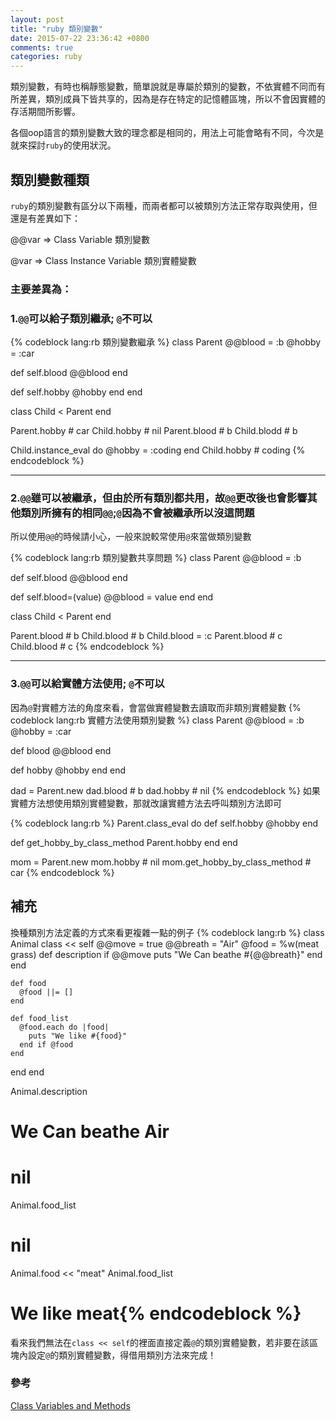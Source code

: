 ```yaml
---
layout: post
title: "ruby 類別變數"
date: 2015-07-22 23:36:42 +0800
comments: true
categories: ruby
---
```

類別變數，有時也稱靜態變數，簡單說就是專屬於類別的變數，不依實體不同而有所差異，類別成員下皆共享的，因為是存在特定的記憶體區塊，所以不會因實體的存活期間所影響。  
  
各個oop語言的類別變數大致的理念都是相同的，用法上可能會略有不同，今次是就來探討`ruby`的使用狀況。

<!--more-->

## 類別變數種類
`ruby`的類別變數有區分以下兩種，而兩者都可以被類別方法正常存取與使用，但還是有差異如下：
>
@@var => Class Variable  類別變數
>
@var => Class Instance Variable  類別實體變數

### 主要差異為：

### 1.`@@`可以給子類別繼承; `@`不可以
{% codeblock lang:rb 類別變數繼承 %}
class Parent
  @@blood = :b
  @hobby = :car

  def self.blood
    @@blood
  end

  def self.hobby
    @hobby
  end
end

class Child < Parent
end

Parent.hobby # car
Child.hobby # nil
Parent.blood # b
Child.blodd # b

Child.instance_eval do
  @hobby = :coding
end
Child.hobby # coding
{% endcodeblock %}

---
### 2.`@@`雖可以被繼承，但由於所有類別都共用，故`@@`更改後也會影響其他類別所擁有的相同`@@`;`@`因為不會被繼承所以沒這問題
所以使用`@@`的時候請小心，一般來說較常使用`@`來當做類別變數

{% codeblock lang:rb 類別變數共享問題 %}
class Parent
  @@blood = :b

  def self.blood
    @@blood
  end

  def self.blood=(value)
    @@blood = value
  end
end

class Child < Parent
end

Parent.blood # b
Child.blood # b
Child.blood = :c
Parent.blood # c
Child.blood # c
{% endcodeblock %}

---
### 3.`@@`可以給實體方法使用; `@`不可以
因為`@`對實體方法的角度來看，會當做實體變數去讀取而非類別實體變數
{% codeblock lang:rb 實體方法使用類別變數 %}
class Parent
  @@blood = :b
  @hobby = :car

  def blood
    @@blood
  end

  def hobby
    @hobby
  end
end

dad = Parent.new
dad.blood # b
dad.hobby # nil
{% endcodeblock %}
如果實體方法想使用類別實體變數，那就改讓實體方法去呼叫類別方法即可

{% codeblock lang:rb %}
Parent.class_eval do
  def self.hobby
    @hobby
  end

  def get_hobby_by_class_method
    Parent.hobby
  end
end

mom = Parent.new
mom.hobby # nil
mom.get_hobby_by_class_method # car
{% endcodeblock %}

## 補充
換種類別方法定義的方式來看更複雜一點的例子
{% codeblock lang:rb %}
class Animal
  class << self
    @@move = true
    @@breath = "Air"
    @food = %w(meat grass)
    def description
      if @@move
        puts "We Can beathe #{@@breath}"
      end
    end

    def food
      @food ||= []
    end

    def food_list
      @food.each do |food|
        puts "We like #{food}"
      end if @food
    end
  end
end

Animal.description
# We Can beathe Air
# nil
Animal.food_list
# nil
Animal.food << "meat" 
Animal.food_list
# We like meat{% endcodeblock %}

看來我們無法在`class << self`的裡面直接定義`@`的類別實體變數，若非要在該區塊內設定`@`的類別實體變數，得借用類別方法來完成！

### 參考
[Class Variables and Methods](https://rubymonk.com/learning/books/4-ruby-primer-ascent/chapters/45-more-classes/lessons/113-class-variables)